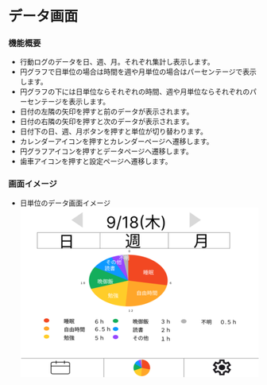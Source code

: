 # データ画面

### 機能概要

- 行動ログのデータを日、週、月。それぞれ集計し表示します。
- 円グラフで日単位の場合は時間を週や月単位の場合はパーセンテージで表示します。
- 円グラフの下には日単位ならそれぞれの時間、週や月単位ならそれぞれのパーセンテージを表示します。
- 日付の左隣の矢印を押すと前のデータが表示されます。
- 日付の右隣の矢印を押すと次のデータが表示されます。
- 日付下の日、週、月ボタンを押すと単位が切り替わります。
- カレンダーアイコンを押すとカレンダーページへ遷移します。
- 円グラフアイコンを押すとデータページへ遷移します。
- 歯車アイコンを押すと設定ページへ遷移します。

### 画面イメージ

- 日単位のデータ画面イメージ
  ![](img/data.png)

